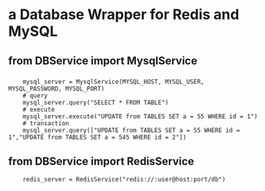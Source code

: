 # a Database Wrapper for Redis and MySQL

## from DBService import MysqlService

### 
        mysql_server = MysqlService(MYSQL_HOST, MYSQL_USER, MYSQL_PASSWORD, MYSQL_PORT)
        # query
        mysql_server.query("SELECT * FROM TABLE")
        # execute
        mysql_server.execute("UPDATE from TABLES SET a = 55 WHERE id = 1")
        # transaction
        mysql_server.query(["UPDATE from TABLES SET a = 55 WHERE id = 1","UPDATE from TABLES SET a = 545 WHERE id = 2"])

## from DBService import RedisService

        redis_server = RedisService("redis://:user@host:port/db")
